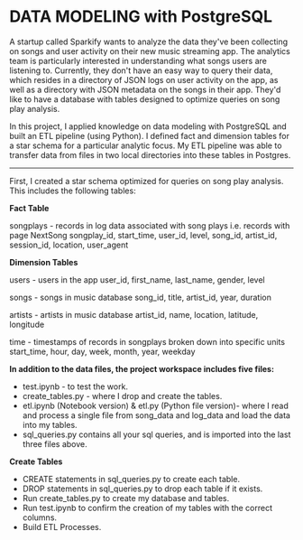 # DATA MODELING with PostgreSQL

A startup called Sparkify wants to analyze the data they've been collecting on songs and user activity on their new music streaming app. The analytics team is particularly interested in understanding what songs users are listening to. Currently, they don't have an easy way to query their data, which resides in a directory of JSON logs on user activity on the app, as well as a directory with JSON metadata on the songs in their app. They'd like to have a database with tables designed to optimize queries on song play analysis.

In this project, I applied knowledge on data modeling with PostgreSQL and built an ETL pipeline (using Python). I defined fact and dimension tables for a star schema for a particular analytic focus. My ETL pipeline was able to transfer data from files in two local directories into these tables in Postgres.

<hr>

First, I created a star schema optimized for queries on song play analysis. This includes the following tables:

**Fact Table**

songplays - records in log data associated with song plays i.e. records with page NextSong
    songplay_id, start_time, user_id, level, song_id, artist_id, session_id, location, user_agent

**Dimension Tables**

users - users in the app
    user_id, first_name, last_name, gender, level

songs - songs in music database
    song_id, title, artist_id, year, duration

artists - artists in music database
    artist_id, name, location, latitude, longitude

time - timestamps of records in songplays broken down into specific units
    start_time, hour, day, week, month, year, weekday


**In addition to the data files, the project workspace includes five files:**

* test.ipynb - to test the work.
* create_tables.py - where I drop and create the tables. 
* etl.ipynb (Notebook version) & etl.py (Python file version)- where I read and process a single file from song_data and log_data and load the data into my tables.
* sql_queries.py contains all your sql queries, and is imported into the last three files above.


**Create Tables**

* CREATE statements in sql_queries.py to create each table.
* DROP statements in sql_queries.py to drop each table if it exists.
* Run create_tables.py to create my database and tables.
* Run test.ipynb to confirm the creation of my tables with the correct columns. 
* Build ETL Processes.
